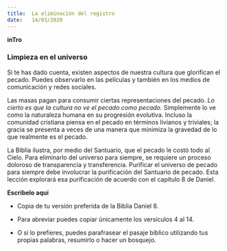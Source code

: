 ```yaml
---
title:  La eliminación del registro
date:   14/03/2020
---
```


**inTro**

### Limpieza en el universo

Si te has dado cuenta, existen aspectos de nuestra cultura que glorifican el pecado. Puedes observarlo en las películas y también en los medios de comunicación y redes sociales.

Las masas pagan para consumir ciertas representaciones del pecado. _Lo cierto es que la cultura no ve el pecado como pecado._ Simplemente lo ve como la naturaleza humana en su progresión evolutiva. Incluso la comunidad cristiana piensa en el pecado en términos livianos y triviales; la gracia se presenta a veces de una manera que minimiza la gravedad de lo que realmente es el pecado.

La Biblia ilustra, por medio del Santuario, que el pecado le costó todo al Cielo. Para eliminarlo del universo para siempre, se requiere un proceso doloroso de transparencia y transferencia. Purificar el universo de pecado para siempre debe involucrar la purificación del Santuario de pecado. Esta lección explorará esa purificación de acuerdo con el capítulo 8 de Daniel.

**Escríbelo aquí**

- Copia de tu versión preferida de la Biblia Daniel 8.

- Para abreviar puedes copiar únicamente los versículos 4 al 14.

- O si lo prefieres, puedes parafrasear el pasaje bíblico utilizando tus propias palabras, resumirlo o hacer un bosquejo.
